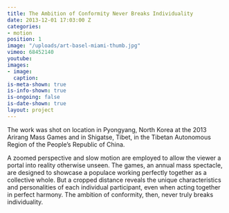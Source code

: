 ```yaml
---
title: The Ambition of Conformity Never Breaks Individuality
date: 2013-12-01 17:03:00 Z
categories:
- motion
position: 1
image: "/uploads/art-basel-miami-thumb.jpg"
vimeo: 68452140
youtube: 
images:
- image: 
  caption: 
is-meta-shown: true
is-info-shown: true
is-ongoing: false
is-date-shown: true
layout: project
---
```


The work was shot on location in Pyongyang, North Korea at the 2013 Arirang Mass Games and in Shigatse, Tibet, in the Tibetan Autonomous Region of the People’s Republic of China. 

A zoomed perspective and slow motion are employed to allow the viewer a portal into reality otherwise unseen. The games, an annual mass spectacle, are designed to showcase a populace working perfectly together as a collective whole. But a cropped distance reveals the unique characteristics and personalities of each individual participant, even when acting together in perfect harmony. The ambition of conformity, then, never truly breaks individuality.